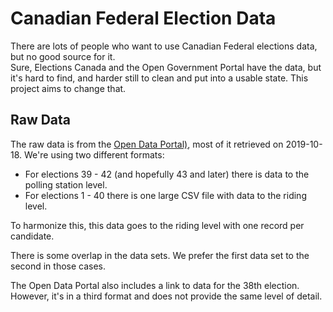 # Canadian Federal Election Data

There are lots of people who want to use Canadian Federal elections data, but no good source for it.  
Sure, Elections Canada and the Open Government Portal have the data, but it's hard to find, and 
harder still to clean and put into a usable state.  This project aims to change that.

## Raw Data
The raw data is from the [Open Data Portal)](https://open.canada.ca/data/en/dataset?q=election&collection=federated&collection=primary&sort=&page=2), 
most of it retrieved on 2019-10-18.  We're using two different formats:

* For elections 39 - 42 (and hopefully 43 and later) there is data to the
  polling station level.  
* For elections 1 - 40 there is one large CSV file with data to the riding level.

To harmonize this, this data goes to the riding level with one record per 
candidate.

There is some overlap in the data sets.  We prefer the first data set to
the second in those cases.

The Open Data Portal also includes a link to data for the 38th election.
However, it's in a third format and does not provide the same level of
detail.
